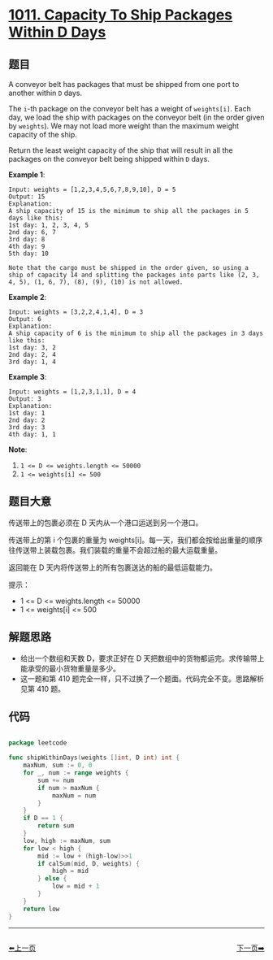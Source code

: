 # [1011. Capacity To Ship Packages Within D Days](https://leetcode.com/problems/capacity-to-ship-packages-within-d-days/)


## 题目

A conveyor belt has packages that must be shipped from one port to another within `D` days.

The `i`-th package on the conveyor belt has a weight of `weights[i]`. Each day, we load the ship with packages on the conveyor belt (in the order given by `weights`). We may not load more weight than the maximum weight capacity of the ship.

Return the least weight capacity of the ship that will result in all the packages on the conveyor belt being shipped within `D` days.

**Example 1**:

    Input: weights = [1,2,3,4,5,6,7,8,9,10], D = 5
    Output: 15
    Explanation: 
    A ship capacity of 15 is the minimum to ship all the packages in 5 days like this:
    1st day: 1, 2, 3, 4, 5
    2nd day: 6, 7
    3rd day: 8
    4th day: 9
    5th day: 10
    
    Note that the cargo must be shipped in the order given, so using a ship of capacity 14 and splitting the packages into parts like (2, 3, 4, 5), (1, 6, 7), (8), (9), (10) is not allowed.

**Example 2**:

    Input: weights = [3,2,2,4,1,4], D = 3
    Output: 6
    Explanation: 
    A ship capacity of 6 is the minimum to ship all the packages in 3 days like this:
    1st day: 3, 2
    2nd day: 2, 4
    3rd day: 1, 4

**Example 3**:

    Input: weights = [1,2,3,1,1], D = 4
    Output: 3
    Explanation: 
    1st day: 1
    2nd day: 2
    3rd day: 3
    4th day: 1, 1

**Note**:

1. `1 <= D <= weights.length <= 50000`
2. `1 <= weights[i] <= 500`


## 题目大意

传送带上的包裹必须在 D 天内从一个港口运送到另一个港口。

传送带上的第 i 个包裹的重量为 weights[i]。每一天，我们都会按给出重量的顺序往传送带上装载包裹。我们装载的重量不会超过船的最大运载重量。

返回能在 D 天内将传送带上的所有包裹送达的船的最低运载能力。

提示：

- 1 <= D <= weights.length <= 50000
- 1 <= weights[i] <= 500


## 解题思路

- 给出一个数组和天数 D，要求正好在 D 天把数组中的货物都运完。求传输带上能承受的最小货物重量是多少。
- 这一题和第 410 题完全一样，只不过换了一个题面。代码完全不变。思路解析见第 410 题。


## 代码

```go

package leetcode

func shipWithinDays(weights []int, D int) int {
	maxNum, sum := 0, 0
	for _, num := range weights {
		sum += num
		if num > maxNum {
			maxNum = num
		}
	}
	if D == 1 {
		return sum
	}
	low, high := maxNum, sum
	for low < high {
		mid := low + (high-low)>>1
		if calSum(mid, D, weights) {
			high = mid
		} else {
			low = mid + 1
		}
	}
	return low
}

```


----------------------------------------------
<div style="display: flex;justify-content: space-between;align-items: center;">
<p><a href="https://books.halfrost.com/leetcode/ChapterFour/1000~1099/1005.Maximize-Sum-Of-Array-After-K-Negations/">⬅️上一页</a></p>
<p><a href="https://books.halfrost.com/leetcode/ChapterFour/1000~1099/1017.Convert-to-Base-2/">下一页➡️</a></p>
</div>
